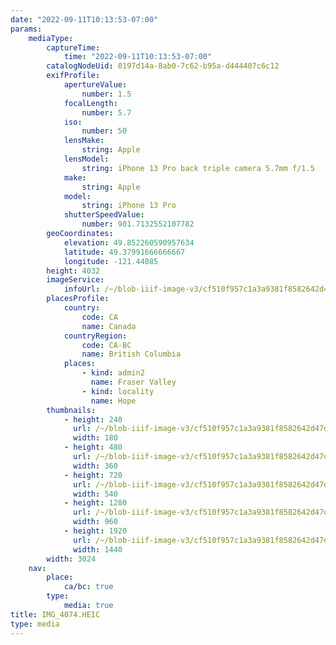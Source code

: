 ```yaml
---
date: "2022-09-11T10:13:53-07:00"
params:
    mediaType:
        captureTime:
            time: "2022-09-11T10:13:53-07:00"
        catalogNodeUid: 0197d14a-8ab0-7c62-b95a-d444407c6c12
        exifProfile:
            apertureValue:
                number: 1.5
            focalLength:
                number: 5.7
            iso:
                number: 50
            lensMake:
                string: Apple
            lensModel:
                string: iPhone 13 Pro back triple camera 5.7mm f/1.5
            make:
                string: Apple
            model:
                string: iPhone 13 Pro
            shutterSpeedValue:
                number: 901.7132552107782
        geoCoordinates:
            elevation: 49.852260590957634
            latitude: 49.37991666666667
            longitude: -121.44085
        height: 4032
        imageService:
            infoUrl: /~/blob-iiif-image-v3/cf510f957c1a3a9381f8582642d47deaa0428210f4e8f47a0832b43ed5becaf8/info.json
        placesProfile:
            country:
                code: CA
                name: Canada
            countryRegion:
                code: CA-BC
                name: British Columbia
            places:
                - kind: admin2
                  name: Fraser Valley
                - kind: locality
                  name: Hope
        thumbnails:
            - height: 240
              url: /~/blob-iiif-image-v3/cf510f957c1a3a9381f8582642d47deaa0428210f4e8f47a0832b43ed5becaf8/full/180%2C240/0/default.jpg
              width: 180
            - height: 480
              url: /~/blob-iiif-image-v3/cf510f957c1a3a9381f8582642d47deaa0428210f4e8f47a0832b43ed5becaf8/full/360%2C480/0/default.jpg
              width: 360
            - height: 720
              url: /~/blob-iiif-image-v3/cf510f957c1a3a9381f8582642d47deaa0428210f4e8f47a0832b43ed5becaf8/full/540%2C720/0/default.jpg
              width: 540
            - height: 1280
              url: /~/blob-iiif-image-v3/cf510f957c1a3a9381f8582642d47deaa0428210f4e8f47a0832b43ed5becaf8/full/960%2C1280/0/default.jpg
              width: 960
            - height: 1920
              url: /~/blob-iiif-image-v3/cf510f957c1a3a9381f8582642d47deaa0428210f4e8f47a0832b43ed5becaf8/full/1440%2C1920/0/default.jpg
              width: 1440
        width: 3024
    nav:
        place:
            ca/bc: true
        type:
            media: true
title: IMG_4074.HEIC
type: media
---
```

